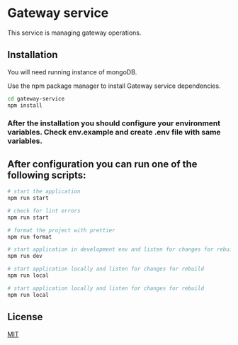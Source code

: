 # Gateway service

This service is managing gateway operations.

## Installation

You will need running instance of mongoDB.

Use the npm package manager to install Gateway service dependencies.

```bash
cd gateway-service
npm install
```
### After the installation you should configure your environment variables. Check env.example and create .env file with same variables.


## After configuration you can run one of the following scripts:

```bash
# start the application
npm run start

# check for lint errors
npm run start

# format the project with prettier
npm run format

# start application in development env and listen for changes for rebuild
npm run dev

# start application locally and listen for changes for rebuild
npm run local

# start application locally and listen for changes for rebuild
npm run local
```

## License

[MIT](https://choosealicense.com/licenses/mit/)